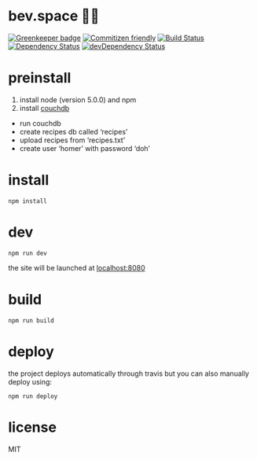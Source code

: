 # bev.space :beer::rocket:

[![Greenkeeper badge](https://badges.greenkeeper.io/zaccolley/bevspace.svg)](https://greenkeeper.io/)
[![Commitizen friendly](https://img.shields.io/badge/commitizen-friendly-brightgreen.svg)](http://commitizen.github.io/cz-cli/)
[![Build Status](https://travis-ci.org/zaccolley/bevspace.svg?branch=dev)](https://travis-ci.org/zaccolley/bevspace)
[![Dependency Status](https://david-dm.org/zaccolley/bevspace.svg)](https://david-dm.org/zaccolley/bevspace)
[![devDependency Status](https://david-dm.org/zaccolley/bevspace/dev-status.svg)](https://david-dm.org/zaccolley/bevspace#info=devDependencies)

# preinstall

1. install node (version 5.0.0) and npm
2. install [couchdb](https://couchdb.apache.org/)
  + run couchdb
  + create recipes db called ‘recipes’
  + upload recipes from ‘recipes.txt’
  + create user ‘homer’ with password ‘doh’

# install

```
npm install
```

# dev

```
npm run dev
```

the site will be launched at [localhost:8080](http://localhost:8080)

# build

```
npm run build
```

# deploy

the project deploys automatically through travis but you can also manually deploy using:

```
npm run deploy
```

# license

MIT
